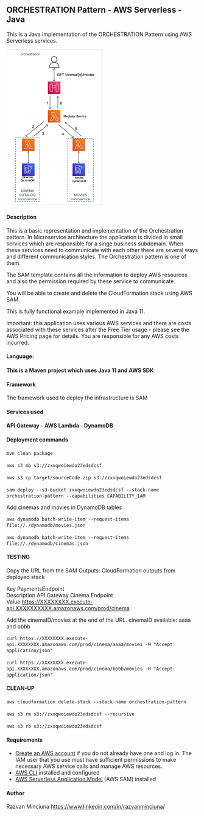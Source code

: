 ## ORCHESTRATION Pattern - AWS Serverless - Java

This is a Java implementation of the ORCHESTRATION Pattern using AWS Serverless services.

<img src="orchestration.png" alt="" width="50%"/>

#### Description

This is a basic representation and implementation of the Orchestration pattern. 
In Microservice architecture the application is divided in small services which are responsible for a singe business subdomain.
When these services need to communicate with each other there are several ways and different communication styles.
The Orchestration pattern is one of them.

The SAM template contains all the information to deploy AWS resources and also the permission required by these service to communicate.

You will be able to create and delete the CloudFormation stack using AWS SAM.

This is fully functional example implemented in Java 11.

Important: this application uses various AWS services and there are costs associated with these services after the Free Tier usage - please see the AWS Pricing page for details. You are responsible for any AWS costs incurred.

#### Language:
#### This is a Maven project which uses Java 11 and AWS SDK

#### Framework
The framework used to deploy the infrastructure is SAM

#### Services used

#### API Gateway - AWS Lambda - DynamoDB

#### Deployment commands

````
mvn clean package

aws s3 mb s3://zxxqwoiewdo23edsdcsf

aws s3 cp target/sourceCode.zip s3://zxxqwoiewdo23edsdcsf

sam deploy --s3-bucket zxxqwoiewdo23edsdcsf --stack-name orchestration-pattern --capabilities CAPABILITY_IAM
````

Add cinemas and movies in DynamoDB tables
````
aws dynamodb batch-write-item --request-items file://./dynamodb/movies.json

aws dynamodb batch-write-item --request-items file://./dynamodb/cinemas.json
````

#### TESTING

Copy the URL from the SAM Outputs:
CloudFormation outputs from deployed stack

Key                 PaymentsEndpoint                                                                                                                                                                                                
Description         API Gateway Cinema Endpoint                                                                                                                                                                                     
Value               https://XXXXXXXX.execute-api.XXXXXXXXXX.amazonaws.com/prod/cinema

Add the cinemaID/movies at the end of the URL. cinemaID available: aaaa and bbbb 

````
curl https://XXXXXXXX.execute-api.XXXXXXXX.amazonaws.com/prod/cinema/aaaa/movies -H "Accept: application/json"

curl https://XXXXXXXX.execute-api.XXXXXXXX.amazonaws.com/prod/cinema/bbbb/movies -H "Accept: application/json"
````

#### CLEAN-UP


````
aws cloudformation delete-stack --stack-name orchestration-pattern

aws s3 rm s3://zxxqwoiewdo23edsdcsf --recursive

aws s3 rb s3://zxxqwoiewdo23edsdcsf
````
#### Requirements

* [Create an AWS account](https://portal.aws.amazon.com/gp/aws/developer/registration/index.html) if you do not already have one and log in. The IAM user that you use must have sufficient permissions to make necessary AWS service calls and manage AWS resources.
* [AWS CLI](https://docs.aws.amazon.com/cli/latest/userguide/install-cliv2.html) installed and configured
* [AWS Serverless Application Model](https://docs.aws.amazon.com/serverless-application-model/latest/developerguide/serverless-sam-cli-install.html) (AWS SAM) installed

#### Author
Razvan Minciuna
https://www.linkedin.com/in/razvanminciuna/
